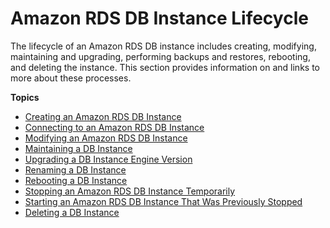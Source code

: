 # Amazon RDS DB Instance Lifecycle<a name="CHAP_CommonTasks"></a>

The lifecycle of an Amazon RDS DB instance includes creating, modifying, maintaining and upgrading, performing backups and restores, rebooting, and deleting the instance\. This section provides information on and links to more about these processes\. 

**Topics**
+ [Creating an Amazon RDS DB Instance](CHAP_CommonTasks.Create.md)
+ [Connecting to an Amazon RDS DB Instance](CHAP_CommonTasks.Connect.md)
+ [Modifying an Amazon RDS DB Instance](Overview.DBInstance.Modifying.md)
+ [Maintaining a DB Instance](USER_UpgradeDBInstance.Maintenance.md)
+ [Upgrading a DB Instance Engine Version](USER_UpgradeDBInstance.Upgrading.md)
+ [Renaming a DB Instance](USER_RenameInstance.md)
+ [Rebooting a DB Instance](USER_RebootInstance.md)
+ [Stopping an Amazon RDS DB Instance Temporarily](USER_StopInstance.md)
+ [Starting an Amazon RDS DB Instance That Was Previously Stopped](USER_StartInstance.md)
+ [Deleting a DB Instance](USER_DeleteInstance.md)